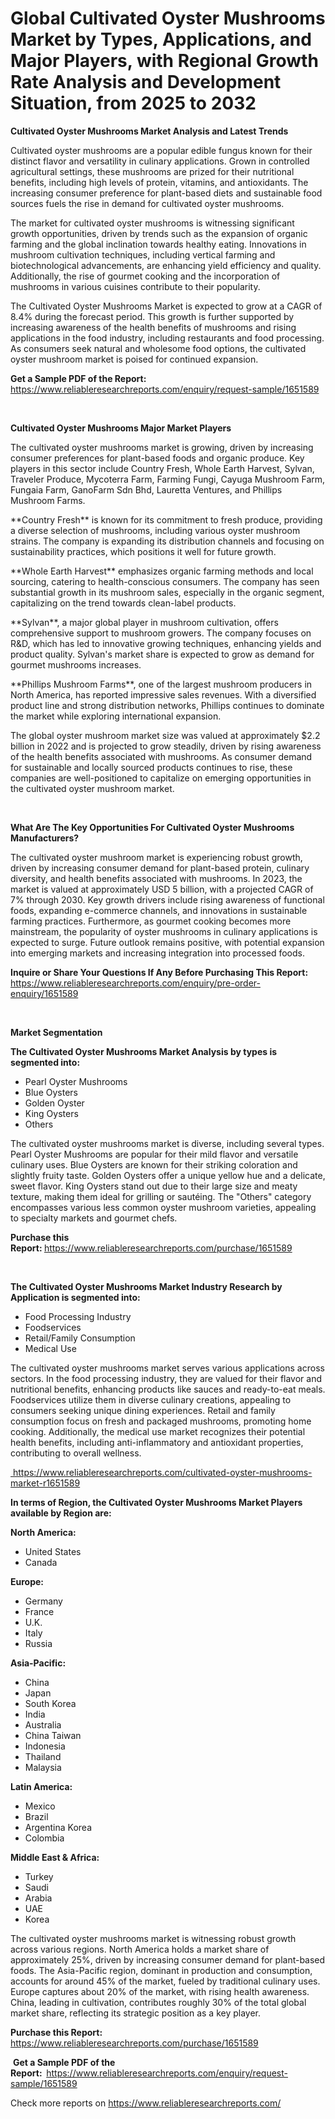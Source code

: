 <p><h1>Global Cultivated Oyster Mushrooms Market by Types, Applications, and Major Players, with Regional Growth Rate Analysis and Development Situation, from 2025 to 2032</h1></p><p><strong>Cultivated Oyster Mushrooms Market Analysis and Latest Trends</strong></p>
<p><p>Cultivated oyster mushrooms are a popular edible fungus known for their distinct flavor and versatility in culinary applications. Grown in controlled agricultural settings, these mushrooms are prized for their nutritional benefits, including high levels of protein, vitamins, and antioxidants. The increasing consumer preference for plant-based diets and sustainable food sources fuels the rise in demand for cultivated oyster mushrooms.</p><p>The market for cultivated oyster mushrooms is witnessing significant growth opportunities, driven by trends such as the expansion of organic farming and the global inclination towards healthy eating. Innovations in mushroom cultivation techniques, including vertical farming and biotechnological advancements, are enhancing yield efficiency and quality. Additionally, the rise of gourmet cooking and the incorporation of mushrooms in various cuisines contribute to their popularity.</p><p>The Cultivated Oyster Mushrooms Market is expected to grow at a CAGR of 8.4% during the forecast period. This growth is further supported by increasing awareness of the health benefits of mushrooms and rising applications in the food industry, including restaurants and food processing. As consumers seek natural and wholesome food options, the cultivated oyster mushroom market is poised for continued expansion.</p></p>
<p><strong>Get a Sample PDF of the Report:&nbsp;</strong> <a href="https://www.reliableresearchreports.com/enquiry/request-sample/1651589?utm_campaign=3002&utm_medium=2&utm_source=Github&utm_content=ia&utm_term=23032025&utm_id=cultivated-oyster-mushrooms">https://www.reliableresearchreports.com/enquiry/request-sample/1651589</a></p>
<p>&nbsp;</p>
<p><strong>Cultivated Oyster Mushrooms Major Market Players</strong></p>
<p><p>The cultivated oyster mushrooms market is growing, driven by increasing consumer preferences for plant-based foods and organic produce. Key players in this sector include Country Fresh, Whole Earth Harvest, Sylvan, Traveler Produce, Mycoterra Farm, Farming Fungi, Cayuga Mushroom Farm, Fungaia Farm, GanoFarm Sdn Bhd, Lauretta Ventures, and Phillips Mushroom Farms.</p><p>**Country Fresh** is known for its commitment to fresh produce, providing a diverse selection of mushrooms, including various oyster mushroom strains. The company is expanding its distribution channels and focusing on sustainability practices, which positions it well for future growth.</p><p>**Whole Earth Harvest** emphasizes organic farming methods and local sourcing, catering to health-conscious consumers. The company has seen substantial growth in its mushroom sales, especially in the organic segment, capitalizing on the trend towards clean-label products.</p><p>**Sylvan**, a major global player in mushroom cultivation, offers comprehensive support to mushroom growers. The company focuses on R&D, which has led to innovative growing techniques, enhancing yields and product quality. Sylvan's market share is expected to grow as demand for gourmet mushrooms increases.</p><p>**Phillips Mushroom Farms**, one of the largest mushroom producers in North America, has reported impressive sales revenues. With a diversified product line and strong distribution networks, Phillips continues to dominate the market while exploring international expansion.</p><p>The global oyster mushroom market size was valued at approximately $2.2 billion in 2022 and is projected to grow steadily, driven by rising awareness of the health benefits associated with mushrooms. As consumer demand for sustainable and locally sourced products continues to rise, these companies are well-positioned to capitalize on emerging opportunities in the cultivated oyster mushroom market.</p></p>
<p>&nbsp;</p>
<p><strong>What Are The Key Opportunities For Cultivated Oyster Mushrooms Manufacturers?</strong></p>
<p><p>The cultivated oyster mushroom market is experiencing robust growth, driven by increasing consumer demand for plant-based protein, culinary diversity, and health benefits associated with mushrooms. In 2023, the market is valued at approximately USD 5 billion, with a projected CAGR of 7% through 2030. Key growth drivers include rising awareness of functional foods, expanding e-commerce channels, and innovations in sustainable farming practices. Furthermore, as gourmet cooking becomes more mainstream, the popularity of oyster mushrooms in culinary applications is expected to surge. Future outlook remains positive, with potential expansion into emerging markets and increasing integration into processed foods.</p></p>
<p><strong>Inquire or Share Your Questions If Any Before Purchasing This Report:</strong> <a href="https://www.reliableresearchreports.com/enquiry/pre-order-enquiry/1651589?utm_campaign=3002&utm_medium=2&utm_source=Github&utm_content=ia&utm_term=23032025&utm_id=cultivated-oyster-mushrooms">https://www.reliableresearchreports.com/enquiry/pre-order-enquiry/1651589</a></p>
<p>&nbsp;</p>
<p><strong>Market Segmentation</strong></p>
<p><strong>The Cultivated Oyster Mushrooms Market Analysis by types is segmented into:</strong></p>
<p><ul><li>Pearl Oyster Mushrooms</li><li>Blue Oysters</li><li>Golden Oyster</li><li>King Oysters</li><li>Others</li></ul></p>
<p><p>The cultivated oyster mushrooms market is diverse, including several types. Pearl Oyster Mushrooms are popular for their mild flavor and versatile culinary uses. Blue Oysters are known for their striking coloration and slightly fruity taste. Golden Oysters offer a unique yellow hue and a delicate, sweet flavor. King Oysters stand out due to their large size and meaty texture, making them ideal for grilling or sautéing. The "Others" category encompasses various less common oyster mushroom varieties, appealing to specialty markets and gourmet chefs.</p></p>
<p><strong>Purchase this Report:&nbsp;</strong><a href="https://www.reliableresearchreports.com/purchase/1651589?utm_campaign=3002&utm_medium=2&utm_source=Github&utm_content=ia&utm_term=23032025&utm_id=cultivated-oyster-mushrooms">https://www.reliableresearchreports.com/purchase/1651589</a></p>
<p>&nbsp;</p>
<p><strong>The Cultivated Oyster Mushrooms Market Industry Research by Application is segmented into:</strong></p>
<p><ul><li>Food Processing Industry</li><li>Foodservices</li><li>Retail/Family Consumption</li><li>Medical Use</li></ul></p>
<p><p>The cultivated oyster mushrooms market serves various applications across sectors. In the food processing industry, they are valued for their flavor and nutritional benefits, enhancing products like sauces and ready-to-eat meals. Foodservices utilize them in diverse culinary creations, appealing to consumers seeking unique dining experiences. Retail and family consumption focus on fresh and packaged mushrooms, promoting home cooking. Additionally, the medical use market recognizes their potential health benefits, including anti-inflammatory and antioxidant properties, contributing to overall wellness.</p></p>
<p><a href="https://www.reliableresearchreports.com/cultivated-oyster-mushrooms-market-r1651589?utm_campaign=3002&utm_medium=2&utm_source=Github&utm_content=ia&utm_term=23032025&utm_id=cultivated-oyster-mushrooms">&nbsp;https://www.reliableresearchreports.com/cultivated-oyster-mushrooms-market-r1651589</a></p>
<p><strong>In terms of Region, the Cultivated Oyster Mushrooms Market Players available by Region are:</strong></p>
<p>
    <p> <strong> North America: </strong>
        <ul>
            <li>United States</li>
            <li>Canada</li>
        </ul>
        </p> 
    <p> <strong> Europe: </strong>
        <ul>
            <li>Germany</li>
            <li>France</li>
            <li>U.K.</li>
            <li>Italy</li>
            <li>Russia</li>
        </ul>
        </p> 
    <p> <strong> Asia-Pacific: </strong>
        <ul>
            <li>China</li>
            <li>Japan</li>
            <li>South Korea</li>
            <li>India</li>
            <li>Australia</li>
            <li>China Taiwan</li>
            <li>Indonesia</li>
            <li>Thailand</li>
            <li>Malaysia</li>
        </ul>
        </p> 
    <p> <strong> Latin America: </strong>
        <ul>
            <li>Mexico</li>
            <li>Brazil</li>
            <li>Argentina Korea</li>
            <li>Colombia</li>
        </ul>
        </p> 
    <p> <strong> Middle East & Africa: </strong>
        <ul>
            <li>Turkey</li>
            <li>Saudi</li>
            <li>Arabia</li>
            <li>UAE</li>
            <li>Korea</li>
        </ul>
    </p>
    </p>
<p><p>The cultivated oyster mushrooms market is witnessing robust growth across various regions. North America holds a market share of approximately 25%, driven by increasing consumer demand for plant-based foods. The Asia-Pacific region, dominant in production and consumption, accounts for around 45% of the market, fueled by traditional culinary uses. Europe captures about 20% of the market, with rising health awareness. China, leading in cultivation, contributes roughly 30% of the total global market share, reflecting its strategic position as a key player.</p></p>
<p><strong>Purchase this Report: </strong><a href="https://www.reliableresearchreports.com/purchase/1651589?utm_campaign=3002&utm_medium=2&utm_source=Github&utm_content=ia&utm_term=23032025&utm_id=cultivated-oyster-mushrooms">https://www.reliableresearchreports.com/purchase/1651589</a></p>
<p>&nbsp;<strong>Get a Sample PDF of the Report:&nbsp;&nbsp;</strong><a href="https://www.reliableresearchreports.com/enquiry/request-sample/1651589?utm_campaign=3002&utm_medium=2&utm_source=Github&utm_content=ia&utm_term=23032025&utm_id=cultivated-oyster-mushrooms">https://www.reliableresearchreports.com/enquiry/request-sample/1651589</a></p>
<p><strong></strong></p>
<p>Check more reports on <a href="https://www.reliableresearchreports.com/?utm_campaign=3002&utm_medium=2&utm_source=Github&utm_content=ia&utm_term=23032025&utm_id=cultivated-oyster-mushrooms">https://www.reliableresearchreports.com/</a></p>